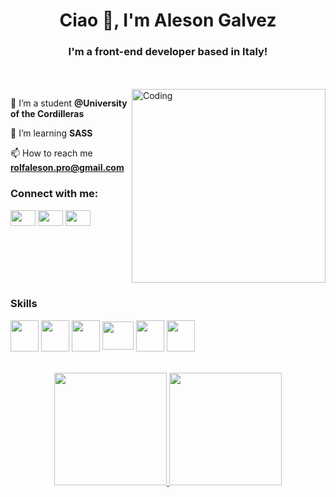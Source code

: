 <h1 align="center">Ciao 👋, I'm Aleson Galvez</h1>
<h3 align="center">I'm a front-end developer based in Italy!</h3>
<br>
<br>
<img align="right" alt="Coding" width="310" src="https://c.tenor.com/tkhBN6TlHkoAAAAi/bttv-rolling-cat.gif">

🔭 I’m a student **@University of the Cordilleras**

🌱 I’m learning **SASS**

📫 How to reach me **rolfaleson.pro@gmail.com**


<h3 align="left">Connect with me:</h3>
<p align="left">
<a href="https://twitter.com/alesonnnnnnn" target="_blank"><img align="center" src="https://raw.githubusercontent.com/rahuldkjain/github-profile-readme-generator/master/src/images/icons/Social/twitter.svg"  height="25" width="40" /></a>
<a href="https://www.linkedin.com/in/aleson-galvez-668757202/" target="_blank"><img align="center" src="https://raw.githubusercontent.com/rahuldkjain/github-profile-readme-generator/master/src/images/icons/Social/linked-in-alt.svg" height="25" width="40" /></a>
<a href="https://www.instagram.com/alesondesign/?hl=en" target="_blank"><img align="center" src="https://raw.githubusercontent.com/rahuldkjain/github-profile-readme-generator/master/src/images/icons/Social/instagram.svg"  height="25" width="40" /></a>
</p>

<div style="display: inline-block">
 <h3>Skills</h3>
 <img src="https://cdn.jsdelivr.net/gh/devicons/devicon/icons/html5/html5-original-wordmark.svg" width="45" height="50" align="center"/>
 <img src="https://cdn.jsdelivr.net/gh/devicons/devicon/icons/css3/css3-original-wordmark.svg" width="45" height="50"  align="center" />
 <img src="https://cdn.jsdelivr.net/gh/devicons/devicon/icons/javascript/javascript-original.svg" width="45" height="50" align="center"  />
 <img src="https://cdn.jsdelivr.net/gh/devicons/devicon/icons/sass/sass-original.svg" width="50" height="45"  align="center"  />
 <img src="https://cdn.jsdelivr.net/gh/devicons/devicon/icons/java/java-original-wordmark.svg" width="45" height="50" align="center" />
 <img src="https://cdn.jsdelivr.net/gh/devicons/devicon/icons/python/python-original-wordmark.svg" width="45" height="50"  align="center"  /> 
</div>

<br>
<br>
<br>

<!-- <div>
  <img  width="100%" src="https://github-readme-stats.vercel.app/api?username=alesonpro&show_icons=true&theme=radical&include_all_commits=true&count_private=true"/>
  <img  width="100%" src="https://github-readme-stats.vercel.app/api/top-langs/?username=alesonpro&layout=compact&langs_count=7&theme=radical"/>
</div> -->

<div align="center">
  <a href="https://github.com/alesonpro">
  <img height="180em" src="https://github-readme-stats.vercel.app/api?username=alesonpro&show_icons=true&theme=radical&include_all_commits=true&count_private=true"/>
  <img height="180em" src="https://github-readme-stats.vercel.app/api/top-langs/?username=alesonpro&layout=compact&langs_count=7&theme=radical"/>
</div>







